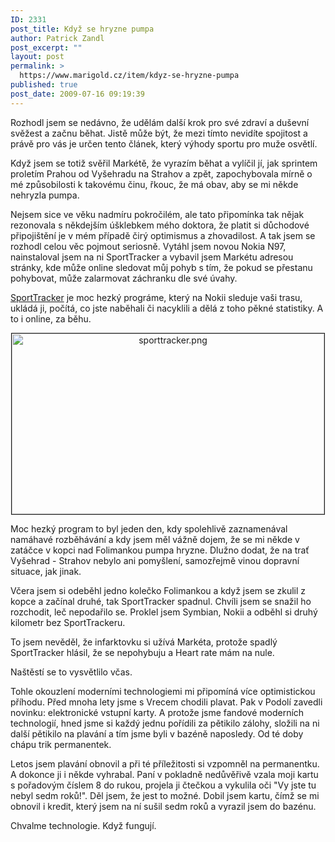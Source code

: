 ```yaml
---
ID: 2331
post_title: Když se hryzne pumpa
author: Patrick Zandl
post_excerpt: ""
layout: post
permalink: >
  https://www.marigold.cz/item/kdyz-se-hryzne-pumpa
published: true
post_date: 2009-07-16 09:19:39
---
```

Rozhodl jsem se nedávno, že udělám další krok pro své zdraví a duševní svěžest a začnu běhat. Jistě může být, že mezi tímto nevidíte spojitost a právě pro vás je určen tento článek, který výhody sportu pro muže osvětlí. 

Když jsem se totiž svěřil Markétě, že vyrazím běhat a vylíčil jí, jak sprintem proletím Prahou od Vyšehradu na Strahov a zpět, zapochybovala mírně o mé způsobilosti k takovému činu, řkouc, že má obav, aby se mi někde nehryzla pumpa. 

Nejsem sice ve věku nadmíru pokročilém, ale tato připomínka tak nějak rezonovala s někdejším úšklebkem mého doktora, že platit si důchodové připojištění je v mém případě čirý optimismus a zhovadilost. A tak jsem se rozhodl celou věc pojmout seriosně. Vytáhl jsem novou Nokia N97, nainstaloval jsem na ni SportTracker a vybavil jsem Markétu adresou stránky, kde může online sledovat můj pohyb s tím, že pokud se přestanu pohybovat, může zalarmovat záchranku dle své úvahy. 

<a href="http://sportstracker.nokia.com/">SportTracker</a> je moc hezký prográme, který na Nokii sleduje vaši trasu, ukládá ji, počítá, co jste naběhali či nacyklili a dělá z toho pěkné statistiky. A to i online, za běhu. 

<div style="text-align:center;"><img src="http://www.marigold.cz/wp-content/uploads/sporttracker.png" alt="sporttracker.png" border="1" width="500" height="289" /></div>

Moc hezký program to byl jeden den, kdy spolehlivě zaznamenával namáhavé rozběhávání a kdy jsem měl vážně dojem, že se mi někde v zatáčce v kopci nad Folimankou pumpa hryzne. Dlužno dodat, že na trať Vyšehrad - Strahov nebylo ani pomyšlení, samozřejmě vinou dopravní situace, jak jinak. 

Včera jsem si odeběhl jedno kolečko Folimankou a když jsem se zkulil z kopce a začínal druhé, tak SportTracker spadnul. Chvíli jsem se snažil ho rozchodit, leč nepodařilo se. Proklel jsem Symbian, Nokii a odběhl si druhý kilometr bez SportTrackeru. 

To jsem nevěděl, že infarktovku si užívá Markéta, protože spadlý SportTracker hlásil, že se nepohybuju a Heart rate mám na nule. 

Naštěstí se to vysvětlilo včas.

Tohle okouzlení moderními technologiemi mi připomíná více optimistickou příhodu. Před mnoha lety jsme s Vrecem chodili plavat. Pak v Podolí zavedli novinku: elektronické vstupní karty. A protože jsme fandové moderních technologií, hned jsme si každý jednu pořídili za pětikilo zálohy, složili na ni další pětikilo na plavání a tím jsme byli v bazéně naposledy. Od té doby chápu trik permanentek.  

Letos jsem plavání obnovil a při té příležitosti si vzpomněl na permanentku. A dokonce ji i někde vyhrabal. Paní v pokladně nedůvěřivě vzala moji kartu s pořadovým číslem 8 do rukou, projela ji čtečkou a vykulila oči "Vy jste tu nebyl sedm roků!". Děl jsem, že jest to možné. Dobil jsem kartu, čímž se mi obnovil i kredit, který jsem na ní sušil sedm roků a vyrazil jsem do bazénu. 

Chvalme technologie. Když fungují.